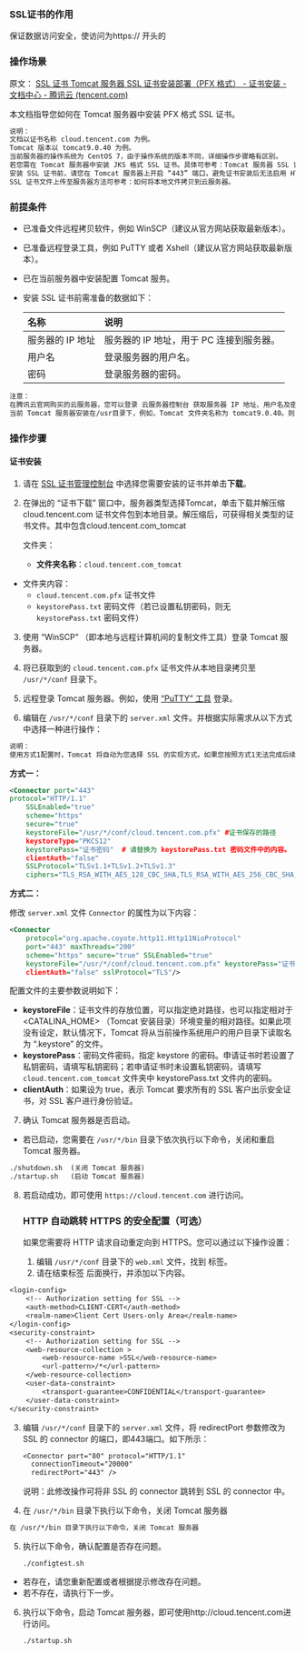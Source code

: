 ### SSL证书的作用

保证数据访问安全，使访问为https:// 开头的

### 操作场景

原文： [SSL 证书 Tomcat 服务器 SSL 证书安装部署（PFX 格式） - 证书安装 - 文档中心 - 腾讯云 (tencent.com)](https://cloud.tencent.com/document/product/400/65706) 

本文档指导您如何在 Tomcat 服务器中安装 PFX 格式 SSL 证书。

```txt
说明：
文档以证书名称 cloud.tencent.com 为例。
Tomcat 版本以 tomcat9.0.40 为例。
当前服务器的操作系统为 CentOS 7，由于操作系统的版本不同，详细操作步骤略有区别。
若您需在 Tomcat 服务器中安装 JKS 格式 SSL 证书。具体可参考：Tomcat 服务器 SSL 证书安装部署（JKS 格式）。
安装 SSL 证书前，请您在 Tomcat 服务器上开启 “443” 端口，避免证书安装后无法启用 HTTPS。具体可参考：服务器如何开启443端口？
SSL 证书文件上传至服务器方法可参考：如何将本地文件拷贝到云服务器。
```

### 前提条件

- 已准备文件远程拷贝软件，例如 WinSCP（建议从官方网站获取最新版本）。

- 已准备远程登录工具，例如 PuTTY 或者 Xshell（建议从官方网站获取最新版本）。

- 已在当前服务器中安装配置 Tomcat 服务。

- 安装 SSL 证书前需准备的数据如下：

  | 名称             | 说明                                     |
  | :--------------- | :--------------------------------------- |
  | 服务器的 IP 地址 | 服务器的 IP 地址，用于 PC 连接到服务器。 |
  | 用户名           | 登录服务器的用户名。                     |
  | 密码             | 登录服务器的密码。                       |

```txt
注意：
在腾讯云官网购买的云服务器，您可以登录 云服务器控制台 获取服务器 IP 地址、用户名及密码。
当前 Tomcat 服务器安装在/usr目录下，例如，Tomcat 文件夹名称为 tomcat9.0.40。则 /usr/*/conf 实际为 /usr/tomcat9.0.40/conf。
```

### 操作步骤

#### 证书安装

1. 请在 [SSL 证书管理控制台](https://console.cloud.tencent.com/ssl) 中选择您需要安装的证书并单击**下载**。

2. 在弹出的 “证书下载” 窗口中，服务器类型选择Tomcat，单击下载并解压缩cloud.tencent.com 证书文件包到本地目录。解压缩后，可获得相关类型的证书文件。其中包含cloud.tencent.com_tomcat

    文件夹：

   - **文件夹名称**：`cloud.tencent.com_tomcat`
- 文件夹内容：
     - `cloud.tencent.com.pfx` 证书文件
  - `keystorePass.txt` 密码文件（若已设置私钥密码，则无 `keystorePass.txt` 密码文件）
   
3. 使用 “WinSCP” （即本地与远程计算机间的复制文件工具）登录 Tomcat 服务器。

4. 将已获取到的 `cloud.tencent.com.pfx` 证书文件从本地目录拷贝至 `/usr/*/conf` 目录下。

5. 远程登录 Tomcat 服务器。例如，使用 [“PuTTY” 工具](https://cloud.tencent.com/document/product/213/35699#.E6.93.8D.E4.BD.9C.E6.AD.A5.E9.AA.A4) 登录。

6. 编辑在 `/usr/*/conf` 目录下的 `server.xml` 文件。并根据实际需求从以下方式中选择一种进行操作：

```txt
说明：
使用方式1配置时，Tomcat 将自动为您选择 SSL 的实现方式。如果您按照方式1无法完成后续配置，可能是因为您的环境不支持该实现方式。您可以根据环境属性，使用方式2手动选择 SSL 进行配置。
```

**方式一：**

```xml
<Connector port="443"  
protocol="HTTP/1.1"
    SSLEnabled="true"
    scheme="https"
    secure="true"
    keystoreFile="/usr/*/conf/cloud.tencent.com.pfx" #证书保存的路径
    keystoreType="PKCS12"
    keystorePass="证书密码"  # 请替换为 keystorePass.txt 密码文件中的内容。
    clientAuth="false"
    SSLProtocol="TLSv1.1+TLSv1.2+TLSv1.3"
    ciphers="TLS_RSA_WITH_AES_128_CBC_SHA,TLS_RSA_WITH_AES_256_CBC_SHA,TLS_ECDHE_RSA_WITH_AES_128_CBC_SHA,TLS_ECDHE_RSA_WITH_AES_128_CBC_SHA256,TLS_RSA_WITH_AES_128_CBC_SHA256,TLS_RSA_WITH_AES_256_CBC_SHA256"/>
```

**方式二：**

 修改 `server.xml` 文件 `Connector` 的属性为以下内容： 

```xml
<Connector
    protocol="org.apache.coyote.http11.Http11NioProtocol"
    port="443" maxThreads="200"
    scheme="https" secure="true" SSLEnabled="true"
    keystoreFile="/usr/*/conf/cloud.tencent.com.pfx" keystorePass="证书密码" #pfx替换为证书保存的路径、证书密码请替换为 keystorePass.txt 密码文件中的内容。
    clientAuth="false" sslProtocol="TLS"/>
```

   配置文件的主要参数说明如下：

- **keystoreFile**：证书文件的存放位置，可以指定绝对路径，也可以指定相对于 <CATALINA_HOME> （Tomcat 安装目录）环境变量的相对路径。如果此项没有设定，默认情况下，Tomcat 将从当前操作系统用户的用户目录下读取名为 “.keystore” 的文件。
- **keystorePass**：密码文件密码，指定 keystore 的密码。申请证书时若设置了私钥密码，请填写私钥密码；若申请证书时未设置私钥密码，请填写`cloud.tencent.com_tomcat` 文件夹中 keystorePass.txt 文件内的密码。
- **clientAuth**：如果设为 true，表示 Tomcat 要求所有的 SSL 客户出示安全证书，对 SSL 客户进行身份验证。

7. 确认 Tomcat 服务器是否启动。

- 若已启动，您需要在 `/usr/*/bin` 目录下依次执行以下命令，关闭和重启 Tomcat 服务器。

```txt
./shutdown.sh  (关闭 Tomcat 服务器)
./startup.sh   (启动 Tomcat 服务器)
```

8. 若启动成功，即可使用 `https://cloud.tencent.com` 进行访问。

   ### HTTP 自动跳转 HTTPS 的安全配置（可选）

   如果您需要将 HTTP 请求自动重定向到 HTTPS。您可以通过以下操作设置：

   1. 编辑 `/usr/*/conf` 目录下的 `web.xml` 文件，找到 </welcome-file-list> 标签。
   2. 请在结束标签 </welcome-file-list> 后面换行，并添加以下内容。

```txt
<login-config>  
    <!-- Authorization setting for SSL -->  
    <auth-method>CLIENT-CERT</auth-method>  
    <realm-name>Client Cert Users-only Area</realm-name>  
</login-config>  
<security-constraint>  
    <!-- Authorization setting for SSL -->  
    <web-resource-collection >  
        <web-resource-name >SSL</web-resource-name>  
        <url-pattern>/*</url-pattern>  
    </web-resource-collection>  
    <user-data-constraint>  
        <transport-guarantee>CONFIDENTIAL</transport-guarantee>  
    </user-data-constraint>  
</security-constraint>
```

3. 编辑 `/usr/*/conf` 目录下的 `server.xml` 文件，将 redirectPort 参数修改为 SSL 的 connector 的端口，即443端口。如下所示： 

   ```txt
   <Connector port="80" protocol="HTTP/1.1"
     connectionTimeout="20000"
     redirectPort="443" />
   ```

   说明：此修改操作可将非 SSL 的 connector 跳转到 SSL 的 connector 中。

4.  在 `/usr/*/bin` 目录下执行以下命令，关闭 Tomcat 服务器 

   ```txt
   在 /usr/*/bin 目录下执行以下命令，关闭 Tomcat 服务器
   ```

5. 执行以下命令，确认配置是否存在问题。

   ```
   ./configtest.sh
   ```

- 若存在，请您重新配置或者根据提示修改存在问题。
- 若不存在，请执行下一步。

6. 执行以下命令，启动 Tomcat 服务器，即可使用http://cloud.tencent.com进行访问。

   ```
   ./startup.sh
   ```